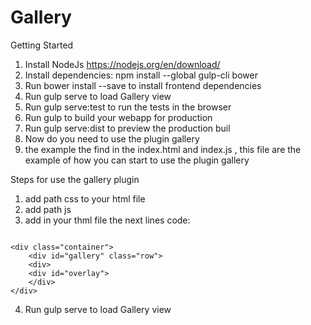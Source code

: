 # Gallery
Getting Started

1. Install NodeJs https://nodejs.org/en/download/
2. Install dependencies: npm install --global gulp-cli bower
3. Run bower install --save <package> to install frontend dependencies
4. Run gulp serve to load Gallery view
5. Run gulp serve:test to run the tests in the browser
6. Run gulp to build your webapp for production
7. Run gulp serve:dist to preview the production buil
8. Now do you need to use the plugin gallery
9. the example the find in the index.html and index.js ,
this file are the example of how you can start to use the plugin gallery

Steps for use the gallery plugin

1. add path css <link rel="stylesheet" href="source/gallery.css"> to your html file
2. add path js <script src="source/gallery.js"></script>
3. add in your thml file the next lines code:

<!-- begin -->
<pre><code>
&lt;div class="container"&gt;
    &lt;div id="gallery" class="row"&gt;
    &lt;div&gt;
    &lt;div id="overlay"&gt;
    &lt;/div&gt;
&lt;/div&gt;
</code></pre>
<!-- end  -->

4. Run gulp serve to load Gallery view